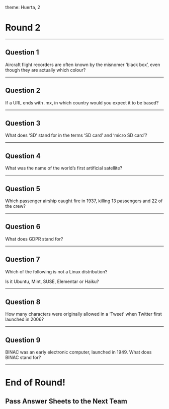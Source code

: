 theme: Huerta, 2

# Round 2

---

## Question 1
Aircraft flight recorders are often known by the misnomer ‘black box’, even though they are actually which colour?

---


## Question 2
If a URL ends with .mx, in which country would you expect it to be based?

---


## Question 3
What does ‘SD’ stand for in the terms ‘SD card’ and ‘micro SD card’?

---


## Question 4
What was the name of the world’s first artificial satellite?

---


## Question 5
Which passenger airship caught fire in 1937, killing 13 passengers and 22 of the crew?

---


## Question 6
What does GDPR stand for?

---


## Question 7
Which of the following is not a Linux distribution?

Is it Ubuntu, Mint, SUSE, Elementar or Haiku?


---


## Question 8
How many characters were originally allowed in a ‘Tweet’ when Twitter first launched in 2006?

---


## Question 9
BINAC was an early electronic computer, launched in 1949. What does BINAC stand for?

---


# End of Round!

## Pass Answer Sheets to the Next Team

